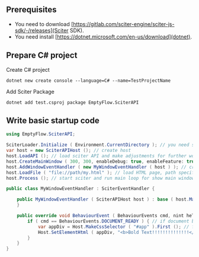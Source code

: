 ## Prerequisites

* You need to download [https://gitlab.com/sciter-engine/sciter-js-sdk/-/releases](Sciter SDK).
* You need install [https://dotnet.microsoft.com/en-us/download](dotnet).

## Prepare C# project

Create C# project  
```shell
dotnet new create console --language=C# --name=TestProjectName
```
Add Sciter Package  
```shell
dotnet add test.csproj package EmptyFlow.SciterAPI
```

## Write basic startup code

```csharp
using EmptyFlow.SciterAPI;

SciterLoader.Initialize ( Environment.CurrentDirectory ); // you need specify folder where will be located sciter library file (sciter.dll/libsciter.so/libsciter.dylib)
var host = new SciterAPIHost (); // create host
host.LoadAPI (); // load sciter API and make adjustments for further work
host.CreateMainWindow ( 300, 300, enableDebug: true, enableFeature: true ); // create main window and enable debug mode and sciter features (like access to system in JavaScript)
host.AddWindowEventHandler ( new MyWindowEventHandler ( host ) ); // create and register window Event Handler (via event handler you can handle events from windows or elements)
host.LoadFile ( "file://path/my.html" ); // load HTML page, path specified in first argument
host.Process (); // start sciter and run main loop for show main window

public class MyWindowEventHandler : SciterEventHandler {

    public MyWindowEventHandler ( SciterAPIHost host ) : base ( host.MainWindow, host, SciterEventHandlerMode.Window ) { // define event handler with mode Window (which mean events will be handled from all elements on page)
    }

    public override void BehaviourEvent ( BehaviourEvents cmd, nint heTarget, nint he, nint reason, SciterValue data, string name ) { // handle behaviour events
        if ( cmd == BehaviourEvents.DOCUMENT_READY ) { // if document become ready, which mean it fully loaded
            var appDiv = Host.MakeCssSelector ( "#app" ).First (); // find tag with attribute id=app
            Host.SetElementHtml ( appDiv, "<b>Bold Text!!!!!!!!!!!!!!</b>", SetElementHtml.SIH_REPLACE_CONTENT ); // change html in these tag
        }
    }
}
```

